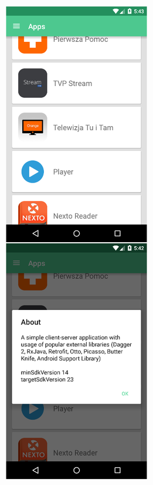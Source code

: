 ![Screenshot](https://github.com/stedi-akk/LSPortfolio/raw/master/screens/screen1.png)
![Screenshot](https://github.com/stedi-akk/LSPortfolio/raw/master/screens/screen2.png)
